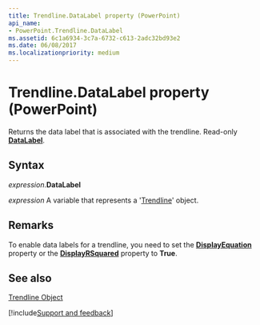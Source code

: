 ```yaml
---
title: Trendline.DataLabel property (PowerPoint)
api_name:
- PowerPoint.Trendline.DataLabel
ms.assetid: 6c1a6934-3c7a-6732-c613-2adc32bd93e2
ms.date: 06/08/2017
ms.localizationpriority: medium
---
```



# Trendline.DataLabel property (PowerPoint)

Returns the data label that is associated with the trendline. Read-only **[DataLabel](PowerPoint.DataLabel.md)**.


## Syntax

_expression_.**DataLabel**

_expression_ A variable that represents a '[Trendline](PowerPoint.Trendline.md)' object.


## Remarks

To enable data labels for a trendline, you need to set the **[DisplayEquation](PowerPoint.Trendline.DisplayEquation.md)** property or the **[DisplayRSquared](PowerPoint.Trendline.DisplayRSquared.md)** property to **True**.


## See also


[Trendline Object](PowerPoint.Trendline.md)

[!include[Support and feedback](~/includes/feedback-boilerplate.md)]